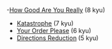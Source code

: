 -[How Good Are You Really](http://www.codewars.com/kata/how-good-are-you-really) (8 kyu)
- [Katastrophe](http://www.codewars.com/kata/katastrophe) (7 kyu)
- [Your Order Please](http://www.codewars.com/kata/your-order-please) (6 kyu)
- [Directions Reduction](http://www.codewars.com/kata/directions-reduction) (5 kyu)
